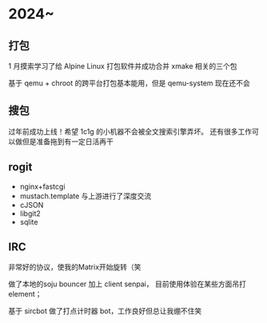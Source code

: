 # 2024~

## 打包

1 月摸索学习了给 Alpine Linux 打包软件并成功合并 xmake 相关的三个包

基于 qemu + chroot 的跨平台打包基本能用，但是 qemu-system 现在还不会

## 搜包

过年前成功上线！希望 1c1g 的小机器不会被全文搜索引擎弄坏。
还有很多工作可以做但是准备拖到有一定日活再干

## rogit

* nginx+fastcgi
* mustach.template 与上游进行了深度交流
* cJSON
* libgit2
* sqlite

## IRC

非常好的协议，使我的Matrix开始旋转（笑

做了本地的soju bouncer 加上 client senpai，
目前使用体验在某些方面吊打 element；

基于 sircbot 做了打点计时器 bot，工作良好但总让我绷不住笑
